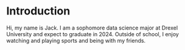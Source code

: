 # Introduction
Hi, my name is Jack. I am a sophomore data science major at Drexel University and expect to graduate in 2024. Outside of school, I enjoy watching and playing sports and being with my friends. 
